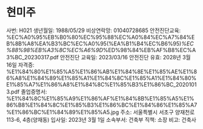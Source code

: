 # 현미주

사번: H021
생년월일: 1988/05/29
비상연락망: 01040728685
안전진단교육: %EC%A0%95%EB%B0%80%EC%95%88%EC%A0%84%EC%A7%84%EB%8B%A8%EA%B3%BC%EC%A0%95(%EA%B1%B4%EC%B6%95)_%EC%88%98%EB%A3%8C%EC%A6%9D_%ED%98%84%EB%AF%B8%EC%A3%BC_20230317.pdf
안전진단 교육일: 2023/03/16
안전진단 유효: 2028년 3월 16일
자격증: %E1%84%80%E1%85%A5%E1%86%AB%E1%84%8E%E1%85%AE%E1%86%A8%E1%84%89%E1%85%A1%E1%84%8C%E1%85%A1%E1%84%80%E1%85%A7%E1%86%A8%E1%84%8C%E1%85%B3%E1%86%BC_20201013.pdf
졸업증명서: %E1%84%8C%E1%85%A9%E1%86%AF%E1%84%8B%E1%85%A5%E1%86%B8%E1%84%8C%E1%85%B3%E1%86%BC%E1%84%86%E1%85%A7%E1%86%BC%E1%84%89%E1%85%A5.jpg
주소: 서울특별시 서초구 양재천로 113-6, 4층(양재동)
입사일: 2023년 3월 1일
소속부서: 건축부
직책: 소장
비고: 건축사